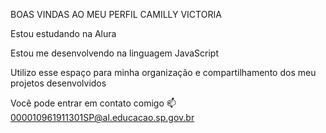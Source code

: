 BOAS VINDAS AO MEU PERFIL
CAMILLY VICTORIA

Estou estudando na Alura

Estou me desenvolvendo na linguagem JavaScript

Utilizo esse espaço para minha organização e compartilhamento dos meu projetos desenvolvidos

Você pode entrar em contato comigo 📫
000010961911301SP@al.educacao.sp.gov.br
